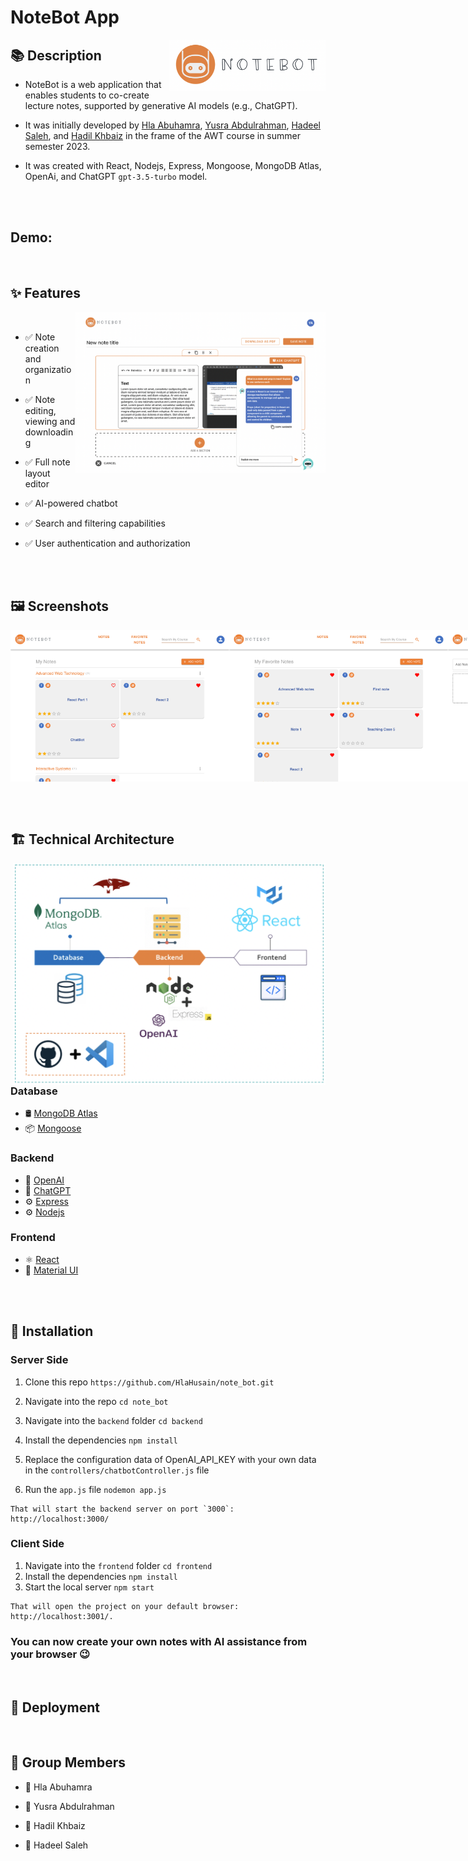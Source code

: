 # NoteBot App
  <img align="right" src="https://github.com/HlaHusain/note_bot/blob/main/NoteBot%20logo.png" alt="App Icon" width="250">
  
## 📚 Description


* NoteBot is a web application that enables students to co-create lecture notes, supported by generative AI models (e.g., ChatGPT).

* It was initially developed by [Hla Abuhamra](https://github.com/HlaHusain), [Yusra Abdulrahman](https://github.com/Yusra-3033), [Hadeel Saleh](https://github.com/hadeelalzenaty-web), and [Hadil Khbaiz]() in the frame of the AWT course in summer semester 2023.

* It was created with React, Nodejs, Express, Mongoose, MongoDB Atlas, OpenAi, and ChatGPT `gpt-3.5-turbo` model.

<br><br>


## Demo:

<br>



## ✨ Features

<img align="right" src="https://github.com/HlaHusain/note_bot/blob/main/Figma%20Screenshot.png" alt="App Icon" width="400">

<br>

- ✅  Note creation and organization​

- ✅  Note editing, viewing and downloading​

- ✅  Full note layout editor​

- ✅  AI-powered chatbot ​

- ✅  Search and filtering capabilities​

- ✅  User authentication and authorization

<br><br>

## 🖼️ Screenshots
<div style="display: flex;">
  <img src="https://github.com/HlaHusain/note_bot/blob/main/localhost_3001_notes_64ab3ac627fbf48f13527db8%20(9).png" alt="Screenshot 1" width="350">
  <img src="https://github.com/HlaHusain/note_bot/blob/main/localhost_3001_notes_64ab3ac627fbf48f13527db8%20(3).png" alt="Screenshot 2" width="350">
  <img src="https://github.com/HlaHusain/note_bot/blob/main/localhost_3001_notes_64ab3ac627fbf48f13527db8%20(5).png" alt="Screenshot 3" width="350">
  <img src="https://github.com/HlaHusain/note_bot/blob/main/localhost_3001_notes_64ab3ac627fbf48f13527db8%20(6).png" alt="Screenshot 4" width="350">
  <img src="https://github.com/HlaHusain/note_bot/blob/main/localhost_3001_notes_64ab3ac627fbf48f13527db8%20(7).png" alt="Screenshot 5" width="350">
  <img src="https://github.com/HlaHusain/note_bot/blob/main/localhost_3001_notes_64ab3ac627fbf48f13527db8%20(8).png" alt="Screenshot 6" width="350">
</div>

<br><br>

## 🏗️ Technical Architecture
<img align="right" src="https://github.com/HlaHusain/note_bot/blob/main/Screenshot%202023-08-08%20at%2021.24.49.png" alt="Tech Used" width="500" style="max-width:100%;">

### Database
* 🛢️ [MongoDB Atlas](https://www.mongodb.com/atlas)
* 📦 [Mongoose](https://mongoosejs.com/)

### Backend
* 🤖 [OpenAI](https://openai.com/)
* 💬 [ChatGPT](https://platform.openai.com/)
* ⚙️  [Express](https://expressjs.com/en)
* ⚙️  [Nodejs](https://nodejs.org/en)

### Frontend
* ⚛️ [React](https://react.dev/)
* 🎨 [Material UI](https://vitejs.dev/)

<br><br>

## 🚀 Installation
### Server Side
1. Clone this repo `https://github.com/HlaHusain/note_bot.git`
2.  Navigate into the repo `cd note_bot`

3. Navigate into the `backend` folder `cd backend`
4. Install the dependencies ``npm install``
5. Replace the configuration data of OpenAI_API_KEY with your own data in the `controllers/chatbotController.js` file
6. Run the `app.js` file `nodemon app.js`

````
That will start the backend server on port `3000`: http://localhost:3000/
````


### Client Side
1. Navigate into the `frontend` folder `cd frontend`
2. Install the dependencies ``npm install``
3. Start the local server ``npm start``

````
That will open the project on your default browser: http://localhost:3001/. 
````

### You can now create your own notes with AI assistance from your browser 😉
<br>

## 🚀 Deployment

<br>


## 👥 Group Members

- 👤 Hla Abuhamra​

- 👤 Yusra Abdulrahman​

- 👤 Hadil Khbaiz​

- 👤 Hadeel Saleh 

